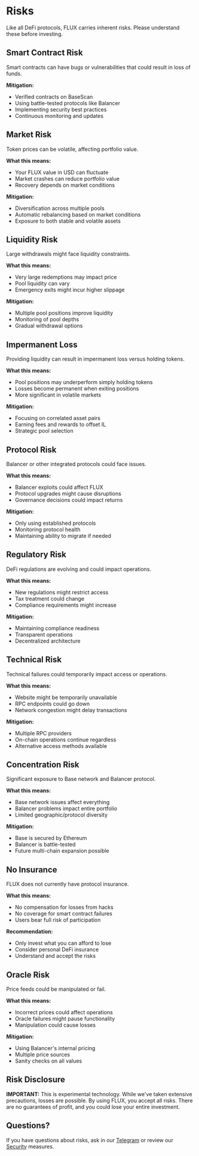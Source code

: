 # Risks

Like all DeFi protocols, FLUX carries inherent risks. Please understand these before investing.

## Smart Contract Risk

Smart contracts can have bugs or vulnerabilities that could result in loss of funds.

**Mitigation:**
- Verified contracts on BaseScan
- Using battle-tested protocols like Balancer
- Implementing security best practices
- Continuous monitoring and updates

## Market Risk

Token prices can be volatile, affecting portfolio value.

**What this means:**
- Your FLUX value in USD can fluctuate
- Market crashes can reduce portfolio value
- Recovery depends on market conditions

**Mitigation:**
- Diversification across multiple pools
- Automatic rebalancing based on market conditions
- Exposure to both stable and volatile assets

## Liquidity Risk

Large withdrawals might face liquidity constraints.

**What this means:**
- Very large redemptions may impact price
- Pool liquidity can vary
- Emergency exits might incur higher slippage

**Mitigation:**
- Multiple pool positions improve liquidity
- Monitoring of pool depths
- Gradual withdrawal options

## Impermanent Loss

Providing liquidity can result in impermanent loss versus holding tokens.

**What this means:**
- Pool positions may underperform simply holding tokens
- Losses become permanent when exiting positions
- More significant in volatile markets

**Mitigation:**
- Focusing on correlated asset pairs
- Earning fees and rewards to offset IL
- Strategic pool selection

## Protocol Risk

Balancer or other integrated protocols could face issues.

**What this means:**
- Balancer exploits could affect FLUX
- Protocol upgrades might cause disruptions
- Governance decisions could impact returns

**Mitigation:**
- Only using established protocols
- Monitoring protocol health
- Maintaining ability to migrate if needed

## Regulatory Risk

DeFi regulations are evolving and could impact operations.

**What this means:**
- New regulations might restrict access
- Tax treatment could change
- Compliance requirements might increase

**Mitigation:**
- Maintaining compliance readiness
- Transparent operations
- Decentralized architecture

## Technical Risk

Technical failures could temporarily impact access or operations.

**What this means:**
- Website might be temporarily unavailable
- RPC endpoints could go down
- Network congestion might delay transactions

**Mitigation:**
- Multiple RPC providers
- On-chain operations continue regardless
- Alternative access methods available

## Concentration Risk

Significant exposure to Base network and Balancer protocol.

**What this means:**
- Base network issues affect everything
- Balancer problems impact entire portfolio
- Limited geographic/protocol diversity

**Mitigation:**
- Base is secured by Ethereum
- Balancer is battle-tested
- Future multi-chain expansion possible

## No Insurance

FLUX does not currently have protocol insurance.

**What this means:**
- No compensation for losses from hacks
- No coverage for smart contract failures
- Users bear full risk of participation

**Recommendation:**
- Only invest what you can afford to lose
- Consider personal DeFi insurance
- Understand and accept the risks

## Oracle Risk

Price feeds could be manipulated or fail.

**What this means:**
- Incorrect prices could affect operations
- Oracle failures might pause functionality
- Manipulation could cause losses

**Mitigation:**
- Using Balancer's internal pricing
- Multiple price sources
- Sanity checks on all values

## Risk Disclosure

**IMPORTANT:** This is experimental technology. While we've taken extensive precautions, losses are possible. By using FLUX, you accept all risks. There are no guarantees of profit, and you could lose your entire investment.

## Questions?

If you have questions about risks, ask in our [Telegram](https://t.me/aquaflux_tech) or review our [Security](security.md) measures.